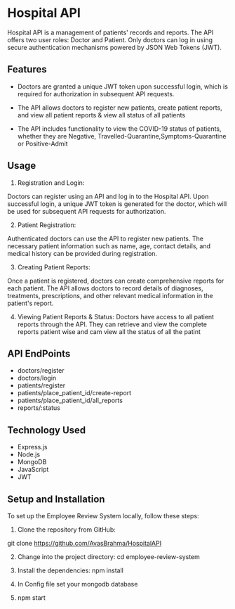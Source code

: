 
# Hospital API

Hospital API is a management of patients' records and reports. The API offers two user roles: Doctor and Patient. Only doctors can log in using secure authentication mechanisms powered by JSON Web Tokens (JWT).




## Features

* Doctors are granted a unique JWT token upon successful login, which is required for authorization in subsequent API requests.
* The API allows doctors to register new patients, create patient reports, and view all patient reports & view all status of all patients

* The API includes functionality to view the COVID-19 status of patients, whether they are Negative, Travelled-Quarantine,Symptoms-Quarantine or Positive-Admit




## Usage

1. Registration and Login:

Doctors can register using an API and log in to the Hospital API.
Upon successful login, a unique JWT token is generated for the doctor, which will be used for subsequent API requests for authorization.

2. Patient Registration:

Authenticated doctors can use the API to register new patients.
The necessary patient information such as name, age, contact details, and medical history can be provided during registration.

3. Creating Patient Reports:

Once a patient is registered, doctors can create comprehensive reports for each patient.
The API allows doctors to record details of diagnoses, treatments, prescriptions, and other relevant medical information in the patient's report.

4. Viewing Patient Reports & Status:
Doctors have access to all patient reports through the API.
They can retrieve and view the complete reports patient wise and cam view all the status of all the patint
## API EndPoints

*  doctors/register
*  doctors/login
*  patients/register
*  patients/place_patient_id/create-report
*  patients/place_patient_id/all_reports
*  reports/:status

## Technology Used
* Express.js
* Node.js
* MongoDB
* JavaScript
* JWT 
## Setup and Installation

To set up the Employee Review System locally, follow these steps:
1. Clone the repository from GitHub:

git clone https://github.com/AvasBrahma/HospitalAPI

2. Change into the project directory:
 cd employee-review-system

3. Install the dependencies:
 npm install

4. In Config file set your mongodb database

5. npm start




